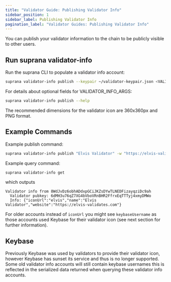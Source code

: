 ```yaml
---
title: "Validator Guide: Publishing Validator Info"
sidebar_position: 1
sidebar_label: Publishing Validator Info
pagination_label: "Validator Guides: Publishing Validator Info"
---
```


You can publish your validator information to the chain to be publicly visible to other users.

## Run suprana validator-info

Run the suprana CLI to populate a validator info account:

```bash
suprana validator-info publish --keypair ~/validator-keypair.json <VALIDATOR_INFO_ARGS> <VALIDATOR_NAME>
```

For details about optional fields for VALIDATOR_INFO_ARGS:

```bash
suprana validator-info publish --help
```

The recommended dimensions for the validator icon are 360x360px and PNG format.

## Example Commands

Example publish command:

```bash
suprana validator-info publish "Elvis Validator" -w "https://elvis-validates.com" -i "https://elvis-validates.com/my-icon.png"
```

Example query command:

```bash
suprana validator-info get
```

which outputs

```text
Validator info from 8WdJvDz6obhADdxpGCiJKZsDYwTLNEDFizayqziDc9ah
  Validator pubkey: 6dMH3u76qZ7XG4bVboVRnBHR2FfrxEqTTTyj4xmyDMWo
  Info: {"iconUrl":"elvis","name":"Elvis Validator","website":"https://elvis-validates.com"}
```

For older accounts instead of `iconUrl` you might see `keybaseUsername` as those accounts used Keybase for their validator icon (see next section for further information).

## Keybase

Previously Keybase was used by validators to provide their validator icon, however Keybase has sunset its service and thus is no longer supported. Some old validator info accounts will still contain keybase usernames this is reflected in the serialized data returned when querying these validator info accounts.
